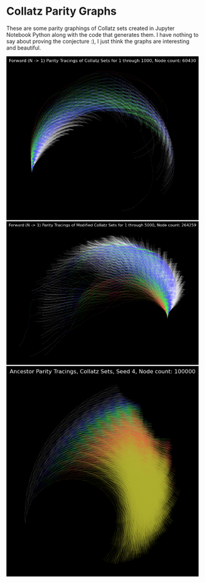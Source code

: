 # Collatz Parity Graphs

These are some parity graphings of Collatz sets created in Jupyter Notebook Python along with the code that generates them.  I have nothing to say about proving the conjecture :), I just think the graphs are interesting and beautiful.

![Graph 1](https://github.com/shawn61cp/Collatz-Parity-Graphs/blob/main/graph1.png)
![Graph 3](https://github.com/shawn61cp/Collatz-Parity-Graphs/blob/main/graph3.png)
![Graph 4](https://github.com/shawn61cp/Collatz-Parity-Graphs/blob/main/graph4.png)
